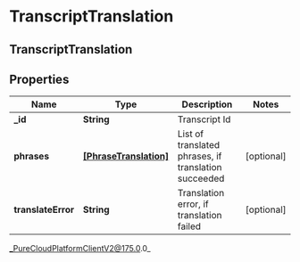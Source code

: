 # TranscriptTranslation

## TranscriptTranslation

## Properties

|Name | Type | Description | Notes|
|------------ | ------------- | ------------- | -------------|
| **_id** | **String** | Transcript Id | |
| **phrases** | [**[PhraseTranslation]**]([PhraseTranslation]) | List of translated phrases, if translation succeeded | [optional] |
| **translateError** | **String** | Translation error, if translation failed | [optional] |



_PureCloudPlatformClientV2@175.0.0_
